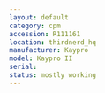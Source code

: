 ```yaml
---
layout: default
category: cpm
accession: R111161
location: thirdnerd_hq
manufacturer: Kaypro
model: Kaypro II
serial: 
status: mostly working
---
```


